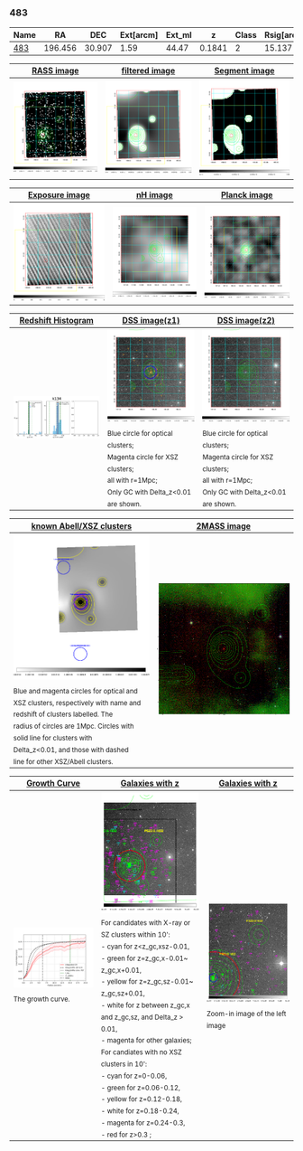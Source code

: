 <div STYLE="page-break-after: always;"></div>

### 483

|Name          |RA          |DEC      | Ext[arcm] | Ext_ml | z    | Class| Rsig[arcmin] | CRsig[c/s] | CR500[c/s] | R500[Mpc] |L500[erg/s]|F500[erg/s/cm^2]| M500[Msun]|Tx[keV]|beta|GC(XSZ,Delta_z<0.01)| GC(OPT,Delta_z<0.01)|GC|alias|
|--------------|------------|------------|---|---|-----------|--------|------|------|----|----|----|----|----|----|----|----|----|----|---|
|[483](script/483.md)     | 196.456       | 30.907       | 1.59    | 44.47   | 0.1841 | 2   | 15.137 |0.250 |0.227 |1.151 |4.517e+44 |4.727e-12 |5.199e+14 |6.281 |0.683 |Tar, |Wen, |Tar, |k134|

|[RASS image](../image/483/483_img.pdf)|[filtered image](../image/483/483_fil.pdf)|[Segment image](../image/483/483_seg.pdf)|
|-------------------|--------------------|-------------------|
| <img src="../image/483/483_img.png" width="300">  | <img src="../image/483/483_fil.png" width="300">   | <img src="../image/483/483_seg.png" width="300">  |

|[Exposure image](../image/483/483_mex.pdf)| [nH image](../image/483/483_nh.pdf)| [Planck image](../image/483/483_p.pdf)|
|-------------------|--------------------|-------------------|
|<img src="../image/483/483_mex.png" width="300">   | <img src="../image/483/483_nh.png" width="300">    | <img src="../image/483/483_p.png" width="300"> |

|[Redshift Histogram](../image/483/483_zg.pdf) | [DSS image(z1)](../image/483/483_dss_z1.pdf)      |  [DSS image(z2)](../image/483/483_dss_z2.pdf)    |
|-------------------|--------------------|-------------------|
|<img src="../image/483/483_zg.png" width="300"> |<img src="../image/483/483_dss_z1.png" width="300"> <sub><br>Blue circle for optical clusters; <br>Magenta circle for XSZ clusters; <br>all with r=1Mpc; <br>Only GC with Delta_z<0.01 are shown. </sub>| <img src="../image/483/483_dss_z2.png" width="300"><sub><br>Blue circle for optical clusters; <br>Magenta circle for XSZ clusters; <br>all with r=1Mpc; <br>Only GC with Delta_z<0.01 are shown. </sub> |

|[known Abell/XSZ clusters](../image/483/483_m.pdf) | [2MASS image](../image/483/483_2mass.pdf)      |
|-------------------|-------------------|
|<img src=../image/483/483_m.png width="300"> <sub><br>Blue and magenta circles for optical and <br>XSZ clusters, respectively with name and <br>redshift of clusters labelled. The <br>radius of circles are 1Mpc. Circles with <br>solid line for clusters with <br>Delta_z<0.01, and those with dashed <br>line for other XSZ/Abell clusters.        </sub>|<img src="../image/483/483_2mass.png" width="300">  |

|[Growth Curve](../image/483/483_gca_all.png) |[Galaxies with z](../image/483/483_opt_ned.pdf) |[Galaxies with z](../image/483/483_opt_ned_zoom.pdf) |
|-------------------|-------------------|-------------------|
| <img src="../image/483/483_gca_all.png" width="300"> <sub><br>The growth curve.</sub>| <img src=../image/483/483_opt_ned.png width="300"> <br><sub> For candidates with X-ray or SZ clusters within 10': <br> - cyan for z<z_gc,xsz-0.01, <br> - green for z=z_gc,x-0.01~ z_gc,x+0.01, <br> - yellow for z=z_gc,sz-0.01~ z_gc,sz+0.01, <br> - white for z between z_gc,x and z_gc,sz, and Delta_z > 0.01, <br> - magenta for other galaxies; <br>For candiates with no XSZ clusters in 10': <br> - cyan for z=0-0.06, <br> - green for z=0.06-0.12, <br> - yellow for z=0.12-0.18, <br> - white for z=0.18-0.24, <br> - magenta for z=0.24-0.3, <br> - red for z>0.3 ;  </sub>|<img src=../image/483/483_opt_ned_zoom.png width="300">  <br><sub> Zoom-in image of the left image</sub>|




